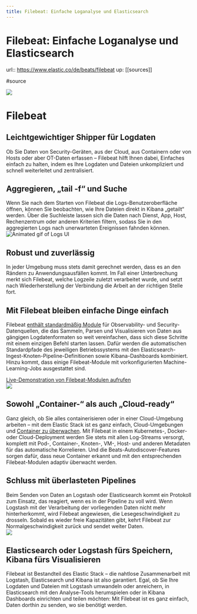 ```yaml
---
title: Filebeat: Einfache Loganalyse und Elasticsearch
---
```


# Filebeat: Einfache Loganalyse und Elasticsearch

url:: https://www.elastic.co/de/beats/filebeat
up: [[sources]]

#source

![](https://static-www.elastic.co/v3/assets/bltefdd0b53724fa2ce/bltfddc59cecbc2daf7/67e73ef2493d2c55b9ac5552/icon-filebeat-color.svg)

# Filebeat



## Leichtgewichtiger Shipper für Logdaten



Ob Sie Daten von Security-Geräten, aus der Cloud, aus Containern oder von Hosts oder aber OT-Daten erfassen – Filebeat hilft Ihnen dabei, Einfaches einfach zu halten, indem es Ihre Logdaten und Dateien unkompliziert und schnell weiterleitet und zentralisiert.

## Aggregieren, „tail -f“ und Suche



Wenn Sie nach dem Starten von Filebeat die Logs-Benutzeroberfläche öffnen, können Sie beobachten, wie Ihre Dateien direkt in Kibana „getailt“ werden. Über die Suchleiste lassen sich die Daten nach Dienst, App, Host, Rechenzentrum oder anderen Kriterien filtern, sodass Sie in den aggregierten Logs nach unerwarteten Ereignissen fahnden können.  
![Animated gif of Logs UI](https://static-www.elastic.co/v3/assets/bltefdd0b53724fa2ce/blt6f7988e6a847040c/5ca7ef626583cf3c4114a271/animated-gif-logs-ui-optimized.gif)  

## Robust und zuverlässig



In jeder Umgebung muss stets damit gerechnet werden, dass es an den Rändern zu Anwendungsausfällen kommt. Im Fall einer Unterbrechung merkt sich Filebeat, welche Logzeile zuletzt verarbeitet wurde, und setzt nach Wiederherstellung der Verbindung die Arbeit an der richtigen Stelle fort.

## Mit Filebeat bleiben einfache Dinge einfach



Filebeat [enthält standardmäßig Module](https://www.elastic.co/guide/en/beats/filebeat/current/filebeat-modules.html) für Observability- und Security-Datenquellen, die das Sammeln, Parsen und Visualisieren von Daten aus gängigen Logdatenformaten so weit vereinfachen, dass sich diese Schritte mit einem einzigen Befehl starten lassen. Dafür werden die automatischen Standardpfade des jeweiligen Betriebssystems mit den Elasticsearch-Ingest-Knoten-Pipeline-Definitionen sowie Kibana-Dashboards kombiniert. Hinzu kommt, dass einige Filebeat-Module mit vorkonfigurierten Machine-Learning-Jobs ausgestattet sind.

[Live-Demonstration von Filebeat-Modulen aufrufen](https://demo.elastic.co/app/kibana#/dashboard/19e7fae0-92a6-11e8-8fa2-3d5f811fbd0f)  
![](https://static-www.elastic.co/v3/assets/bltefdd0b53724fa2ce/blt43ba81f4b6aece56/5ca78745806ba2f746cf1c27/filebeat-modules-system.jpg)  

## Sowohl „Container-“ als auch „Cloud-ready“



Ganz gleich, ob Sie alles containerisieren oder in einer Cloud-Umgebung arbeiten – mit dem Elastic Stack ist es ganz einfach, Cloud-Umgebungen und [Container zu überwachen](https://www.elastic.co/de/what-is/kubernetes-monitoring). Mit Filebeat in einem Kubernetes-, Docker- oder Cloud-Deployment werden Sie stets mit allen Log-Streams versorgt, komplett mit Pod-, Container-, Knoten-, VM-, Host- und anderen Metadaten für das automatische Korrelieren. Und die Beats-Autodiscover-Features sorgen dafür, dass neue Container erkannt und mit den entsprechenden Filebeat-Modulen adaptiv überwacht werden.

## Schluss mit überlasteten Pipelines



Beim Senden von Daten an Logstash oder Elasticsearch kommt ein Protokoll zum Einsatz, das reagiert, wenn es in der Pipeline zu voll wird. Wenn Logstash mit der Verarbeitung der vorliegenden Daten nicht mehr hinterherkommt, wird Filebeat angewiesen, die Lesegeschwindigkeit zu drosseln. Sobald es wieder freie Kapazitäten gibt, kehrt Filebeat zur Normalgeschwindigkeit zurück und sendet weiter Daten.  
![](https://static-www.elastic.co/v3/assets/bltefdd0b53724fa2ce/bltcab325282e728dac/5c18b0141e9a48990b55d33e/filebeat-diagram.svg)  

## Elasticsearch oder Logstash fürs Speichern, Kibana fürs Visualisieren



Filebeat ist Bestandteil des Elastic Stack – die nahtlose Zusammenarbeit mit Logstash, Elasticsearch und Kibana ist also garantiert. Egal, ob Sie Ihre Logdaten und Dateien mit Logstash umwandeln oder anreichern, in Elasticsearch mit den Analyse-Tools herumspielen oder in Kibana Dashboards einrichten und teilen möchten: Mit Filebeat ist es ganz einfach, Daten dorthin zu senden, wo sie benötigt werden.
